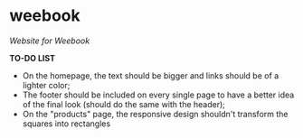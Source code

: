# weebook
*Website for Weebook*

**TO-DO LIST**

- On the homepage, the text should be bigger and links should be of a lighter color;
- The footer should be included on every single page to have a better idea of the final look (should do the same with the header);
- On the "products" page, the responsive design shouldn't transform the squares into rectangles
